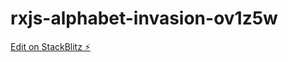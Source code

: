 # rxjs-alphabet-invasion-ov1z5w

[Edit on StackBlitz ⚡️](https://stackblitz.com/edit/rxjs-alphabet-invasion-ov1z5w)